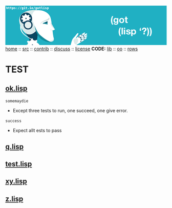 <a name=top></a>
<a href="https://github.com/timm/lisp/blob/master/README.md#top">
<img src="https://raw.githubusercontent.com/timm/lisp/master/etc/img/gotlisp.png" ></a><br>
[home](https://github.com/timm/lisp/blob/master/README.md#top) ::
[src](http://github.com/timm/lisp) ::
[contrib](https://github.com/timm/lisp/blob/master/CONTRIBUTING.md) ::
[discuss](https://github.com/timm/lisp/issues) ::
[license](https://github.com/timm/lisp/blob/master/LICENSE.md) <b>CODE:</b>
[lib](https://github.com/timm/lisp/tree/master/src/lib/README.md#top) :: 
[oo](https://github.com/timm/lisp/tree/master/src/oo/README.md#top)  :: 
[rows](https://github.com/timm/lisp/tree/master/src/rows/README.md#top)  

# TEST




## [ok.lisp](ok.lisp)


`somemaydie `

-   Except three tests to run, one succeed, one give error.

`success `

-   Expect allt ests to pass


## [q.lisp](q.lisp)



## [test.lisp](test.lisp)



## [xy.lisp](xy.lisp)



## [z.lisp](z.lisp)

